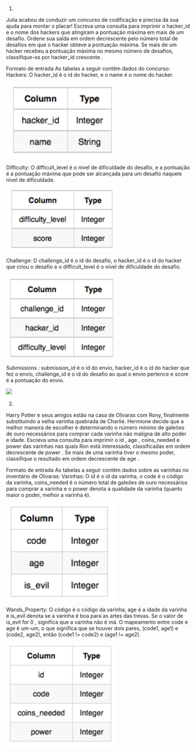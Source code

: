 1.
Julia acabou de conduzir um concurso de codificação e precisa da sua ajuda para montar o placar! Escreva uma consulta para imprimir o hacker_id e o nome dos hackers que atingiram a pontuação máxima em mais de um desafio. Ordene sua saída em ordem decrescente pelo número total de desafios em que o hacker obteve a pontuação máxima. Se mais de um hacker recebeu a pontuação máxima no mesmo número de desafios, classifique-os por hacker_id crescente .

Formato de entrada
As tabelas a seguir contêm dados do concurso:
Hackers: O hacker_id é o id do hacker, e o name é o nome do hacker.

<img src="img/hacker.png" width="300">

Difficulty: O difficult_level é o nível de dificuldade do desafio, e a pontuação é a pontuação máxima que pode ser alcançada para um desafio naquele nível de dificuldade.

<img src="img/dificulty.png" width="300">

Challenge: O challenge_id é o id do desafio, o hacker_id é o id do hacker que criou o desafio e o difficult_level é o nível de dificuldade do desafio.

<img src="img/desafio.png" width="300">

Submissions : submission_id é o id do envio, hacker_id é o id do hacker que fez o envio, challenge_id é o id do desafio ao qual o envio pertence e score é a pontuação do envio.

<img src="img/enviospng" width="300">

2. 
Harry Potter e seus amigos estão na casa de Olivaras com Rony, finalmente substituindo a velha varinha quebrada de Charlie.
Hermione decide que a melhor maneira de escolher é determinando o número mínimo de galeões de ouro necessários para comprar cada varinha não maligna de alto poder e idade. Escreva uma consulta para imprimir o id , age , coins_needed e power das varinhas nas quais Ron está interessado, classificadas em ordem decrescente de power . Se mais de uma varinha tiver o mesmo poder, classifique o resultado em ordem decrescente de age .

Formato de entrada
As tabelas a seguir contêm dados sobre as varinhas no inventário de Olivaras:
Varinhas: O id é o id da varinha, o code é o código da varinha, coins_needed é o número total de galeões de ouro necessários para comprar a varinha e o power denota a qualidade da varinha (quanto maior o poder, melhor a varinha é).

<img src="img/varinha.png"  width="300">

Wands_Property: O código é o código da varinha, age é a idade da varinha e is_evil denota se a varinha é boa para as artes das trevas. Se o valor de is_evil for 0 , significa que a varinha não é má. O mapeamento entre code e age é um-um, o que significa que se houver dois pares, (code1, age1) e (code2, age2), então (code1 != code2) e (age1 != age2).

<img src="img/cod_varinha.png" width="300">

